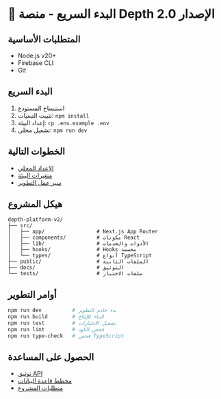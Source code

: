 # 🚀 البدء السريع - منصة Depth الإصدار 2.0

## المتطلبات الأساسية
- Node.js v20+
- Firebase CLI
- Git

## البدء السريع
1. استنساخ المستودع
2. تثبيت التبعيات: `npm install`
3. إعداد البيئة: `cp .env.example .env`
4. تشغيل محلي: `npm run dev`

## الخطوات التالية
- [الإعداد المحلي](./01-local-setup.md)
- [متغيرات البيئة](./02-environment-variables.md)
- [سير عمل التطوير](./03-development-workflow.md)

## هيكل المشروع
```
depth-platform-v2/
├── src/
│   ├── app/                 # Next.js App Router
│   ├── components/          # مكونات React
│   ├── lib/                 # الأدوات والخدمات
│   ├── hooks/               # Hooks مخصصة
│   └── types/               # أنواع TypeScript
├── public/                  # الملفات الثابتة
├── docs/                    # التوثيق
└── tests/                   # ملفات الاختبار
```

## أوامر التطوير
```bash
npm run dev          # بدء خادم التطوير
npm run build        # البناء للإنتاج
npm run test         # تشغيل الاختبارات
npm run lint         # فحص الكود
npm run type-check   # فحص TypeScript
```

## الحصول على المساعدة
- [توثيق API](../03-api/)
- [مخطط قاعدة البيانات](../02-database/00-data-dictionary.md)
- [متطلبات المشروع](../01-requirements/00-requirements-v2.0.md)
